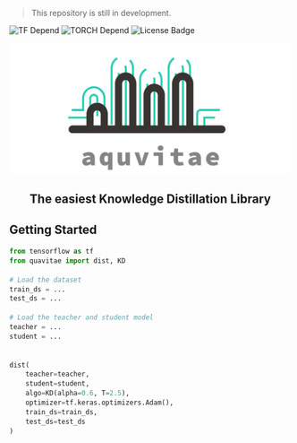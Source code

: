 > This repository is still in development.

![TF Depend](https://img.shields.io/badge/TensorFlow-2.1-orange) ![TORCH Depend](https://img.shields.io/badge/pytorch-1.5.1-blue) ![License Badge](https://img.shields.io/badge/license-MIT-green)<br>

<p align="center">
  <img width="500" src="./assets/logo.png">
</p>

<h2 align=center>The easiest Knowledge Distillation Library</h2>

## Getting Started

```python
from tensorflow as tf
from quavitae import dist, KD

# Load the dataset
train_ds = ...
test_ds = ...

# Load the teacher and student model
teacher = ...
student = ...


dist(
    teacher=teacher,
    student=student,
    algo=KD(alpha=0.6, T=2.5),
    optimizer=tf.keras.optimizers.Adam(),
    train_ds=train_ds,
    test_ds=test_ds
)
```